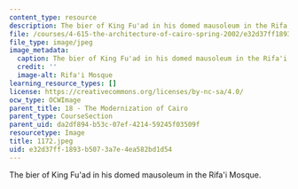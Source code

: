 ```yaml
---
content_type: resource
description: The bier of King Fu'ad in his domed mausoleum in the Rifa'i Mosque.
file: /courses/4-615-the-architecture-of-cairo-spring-2002/e32d37ff1893b5073a7e4ea582bd1d54_1172.jpeg
file_type: image/jpeg
image_metadata:
  caption: The bier of King Fu'ad in his domed mausoleum in the Rifa'i Mosque.
  credit: ''
  image-alt: Rifa'i Mosque
learning_resource_types: []
license: https://creativecommons.org/licenses/by-nc-sa/4.0/
ocw_type: OCWImage
parent_title: 18 - The Modernization of Cairo
parent_type: CourseSection
parent_uid: da2df894-b53c-07ef-4214-59245f03509f
resourcetype: Image
title: 1172.jpeg
uid: e32d37ff-1893-b507-3a7e-4ea582bd1d54
---
```

The bier of King Fu'ad in his domed mausoleum in the Rifa'i Mosque.